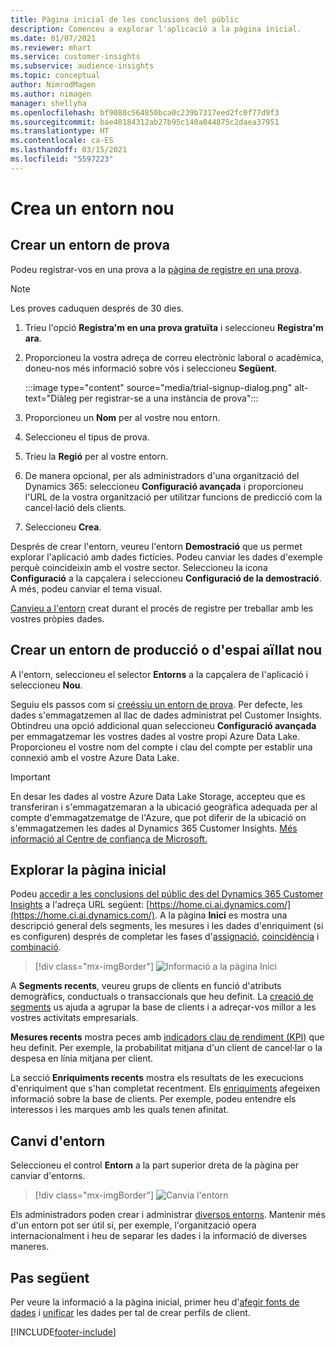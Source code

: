 ```yaml
---
title: Pàgina inicial de les conclusions del públic
description: Comenceu a explorar l'aplicació a la pàgina inicial.
ms.date: 01/07/2021
ms.reviewer: mhart
ms.service: customer-insights
ms.subservice: audience-insights
ms.topic: conceptual
author: NimrodMagen
ms.author: nimagen
manager: shellyha
ms.openlocfilehash: bf9080c564850bca0c239b7317eed2fc0f77d9f3
ms.sourcegitcommit: bae40184312ab27b95c140a044875c2daea37951
ms.translationtype: HT
ms.contentlocale: ca-ES
ms.lasthandoff: 03/15/2021
ms.locfileid: "5597223"
---
```

# <a name="create-a-new-environment"></a>Crea un entorn nou

## <a name="create-a-trial-environment"></a>Crear un entorn de prova

Podeu registrar-vos en una prova a la [pàgina de registre en una prova](https://dynamics.microsoft.com/get-started/free-trial/?appname=customerinsights). 

> [!NOTE]
> Les proves caduquen després de 30 dies.

1. Trieu l'opció **Registra'm en una prova gratuïta** i seleccioneu **Registra'm ara**.

1. Proporcioneu la vostra adreça de correu electrònic laboral o acadèmica, doneu-nos més informació sobre vós i seleccioneu **Següent**.

   :::image type="content" source="media/trial-signup-dialog.png" alt-text="Diàleg per registrar-se a una instància de prova":::

1. Proporcioneu un **Nom** per al vostre nou entorn. 

1. Seleccioneu el tipus de prova.

1. Trieu la **Regió** per al vostre entorn.

1. De manera opcional, per als administradors d'una organització del Dynamics 365: seleccioneu **Configuració avançada** i proporcioneu l'URL de la vostra organització per utilitzar funcions de predicció com la cancel·lació dels clients.

1. Seleccioneu **Crea**. 

Després de crear l'entorn, veureu l'entorn **Demostració** que us permet explorar l'aplicació amb dades fictícies. Podeu canviar les dades d'exemple perquè coincideixin amb el vostre sector. Seleccioneu la icona **Configuració** a la capçalera i seleccioneu **Configuració de la demostració**. A més, podeu canviar el tema visual. 

[Canvieu a l'entorn](#switch-environments) creat durant el procés de registre per treballar amb les vostres pròpies dades.

## <a name="create-a-new-production-or-sandbox-environment"></a>Crear un entorn de producció o d'espai aïllat nou

A l'entorn, seleccioneu el selector **Entorns** a la capçalera de l'aplicació i seleccioneu **Nou**.

Seguiu els passos com si [creéssiu un entorn de prova](#create-a-trial-environment). Per defecte, les dades s'emmagatzemen al llac de dades administrat pel Customer Insights. Obtindreu una opció addicional quan seleccioneu **Configuració avançada** per emmagatzemar les vostres dades al vostre propi Azure Data Lake. Proporcioneu el vostre nom del compte i clau del compte per establir una connexió amb el vostre Azure Data Lake. 

> [!IMPORTANT]
> En desar les dades al vostre Azure Data Lake Storage, accepteu que es transferiran i s'emmagatzemaran a la ubicació geogràfica adequada per al compte d'emmagatzematge de l'Azure, que pot diferir de la ubicació on s'emmagatzemen les dades al Dynamics 365 Customer Insights. [Més informació al Centre de confiança de Microsoft.](https://www.microsoft.com/trust-center)

## <a name="explore-the-home-page"></a>Explorar la pàgina inicial

Podeu [accedir a les conclusions del públic des del Dynamics 365 Customer Insights](https://home.ci.ai.dynamics.com/) a l'adreça URL següent: [https://home.ci.ai.dynamics.com/](https://home.ci.ai.dynamics.com/).
A la pàgina **Inici** es mostra una descripció general dels segments, les mesures i les dades d'enriquiment (si es configuren) després de completar les fases d'[assignació](map-entities.md), [coincidència](match-entities.md) i [combinació](merge-entities.md).

> [!div class="mx-imgBorder"] 
> ![Informació a la pàgina Inici](media/home-page-insights.png "Informació a la pàgina Inici")

A **Segments recents**, veureu grups de clients en funció d'atributs demogràfics, conductuals o transaccionals que heu definit. La [creació de segments](segments.md) us ajuda a agrupar la base de clients i a adreçar-vos millor a les vostres activitats empresarials.

**Mesures recents** mostra peces amb [indicadors clau de rendiment (KPI)](measures.md) que heu definit. Per exemple, la probabilitat mitjana d'un client de cancel·lar o la despesa en línia mitjana per client.

La secció **Enriquiments recents** mostra els resultats de les execucions d'enriquiment que s'han completat recentment. Els [enriquiments](enrichment-hub.md) afegeixen informació sobre la base de clients. Per exemple, podeu entendre els interessos i les marques amb les quals tenen afinitat.

## <a name="switch-environments"></a>Canvi d'entorn

Seleccioneu el control **Entorn** a la part superior dreta de la pàgina per canviar d'entorns.

> [!div class="mx-imgBorder"] 
> ![Canvia l'entorn](media/home-page-environment-switcher.png "Canvia l'entorn")

Els administradors poden crear i administrar [diversos entorns](manage-environments.md). Mantenir més d'un entorn pot ser útil si, per exemple, l'organització opera internacionalment i heu de separar les dades i la informació de diverses maneres.

## <a name="next-step"></a>Pas següent

Per veure la informació a la pàgina inicial, primer heu d'[afegir fonts de dades](data-sources.md) i [unificar](data-unification.md) les dades per tal de crear perfils de client.


[!INCLUDE[footer-include](../includes/footer-banner.md)]